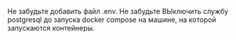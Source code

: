 Не забудьте добавить файл .env. Не забудьте ВЫключить службу postgresql до запуска docker compose на машине, на которой запускаются контейнеры.
